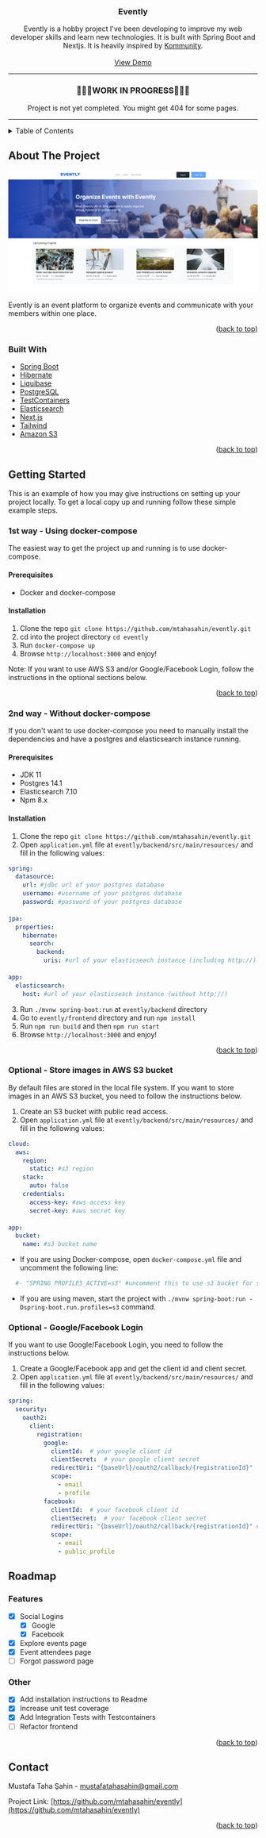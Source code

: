 <div id="top"></div>
<!--
*** Thanks for checking out the Best-README-Template. If you have a suggestion
*** that would make this better, please fork the repo and create a pull request
*** or simply open an issue with the tag "enhancement".
*** Don't forget to give the project a star!
*** Thanks again! Now go create something AMAZING! :D
-->




<!-- PROJECT LOGO -->
<br />
<div align="center">

<h3 align="center">Evently</h3>

  <p align="center">
    Evently is a hobby project I've been developing to improve my web developer skills and learn new technologies. It is built with Spring Boot and Nextjs. It is heavily inspired by <a href="https://kommunity.com">Kommunity</a>.
    <br />
    <br />
    <a href="https://evently-demo.vercel.app">View Demo</a>
  </p>
</div>



<hr/>
<div align="center">
<h3 align="center">🚧🚧🚧WORK IN PROGRESS🚧🚧🚧</h3>
Project is not yet completed. You might get 404 for some pages.
</div>
<hr/>



<!-- TABLE OF CONTENTS -->
<details>
  <summary>Table of Contents</summary>
  <ol>
    <li>
      <a href="#about-the-project">About The Project</a>
      <ul>
        <li><a href="#built-with">Built With</a></li>
      </ul>
    </li>
    <li>
      <a href="#getting-started">Getting Started</a>
      <ul>
        <li><a href="#prerequisites">Prerequisites</a></li>
        <li><a href="#installation">Installation</a></li>
      </ul>
    </li>
    <li><a href="#contact">Contact</a></li>
  </ol>
</details>



<!-- ABOUT THE PROJECT -->
## About The Project

![Evently Screen Shot][product-screenshot]

Evently is an event platform to organize events and communicate with your members within one place.

<p align="right">(<a href="#top">back to top</a>)</p>



### Built With

* [Spring Boot](https://spring.io/projects/spring-boot)
* [Hibernate](https://hibernate.org/)
* [Liquibase](https://www.liquibase.org/)
* [PostgreSQL](https://www.postgresql.org/)
* [TestContainers](https://www.testcontainers.org/)
* [Elasticsearch](https://www.elastic.co/)
* [Next.js](https://nextjs.org/)
* [Tailwind](https://tailwindcss.com/)
* [Amazon S3](https://aws.amazon.com/s3/)



<p align="right">(<a href="#top">back to top</a>)</p>



<!-- GETTING STARTED -->
## Getting Started

This is an example of how you may give instructions on setting up your project locally.
To get a local copy up and running follow these simple example steps.

### 1st way - Using docker-compose
The easiest way to get the project up and running is to use docker-compose.

#### Prerequisites
- Docker and docker-compose

#### Installation

1. Clone the repo `git clone https://github.com/mtahasahin/evently.git`
2. cd into the project directory `cd evently`
3. Run `docker-compose up`
4. Browse `http://localhost:3000` and enjoy!

Note: If you want to use AWS S3 and/or Google/Facebook Login, follow the instructions in the optional sections below.

<p align="right">(<a href="#top">back to top</a>)</p>

### 2nd way - Without docker-compose
If you don't want to use docker-compose you need to manually install the dependencies and have a postgres
and elasticsearch instance running.

#### Prerequisites
- JDK 11
- Postgres 14.1
- Elasticsearch 7.10
- Npm 8.x

#### Installation

1. Clone the repo `git clone https://github.com/mtahasahin/evently.git`
2. Open `application.yml` file at `evently/backend/src/main/resources/` and fill in the following values:
```yaml
spring:
  datasource:
    url: #jdbc url of your postgres database
    username: #username of your postgres database
    password: #password of your postgres database

jpa:
  properties:
    hibernate:
      search:
        backend:
          uris: #url of your elasticseach instance (including http://)

app:
  elasticsearch:
    host: #url of your elasticseach instance (without http://)
```
3. Run `./mvnw spring-boot:run` at `evently/backend` directory
4. Go to `evently/frontend` directory and run `npm install`
5. Run `npm run build` and then `npm run start`
6. Browse `http://localhost:3000` and enjoy!

<p align="right">(<a href="#top">back to top</a>)</p>


### Optional - Store images in AWS S3 bucket
By default files are stored in the local file system. 
If you want to store images in an AWS S3 bucket, you need to follow the instructions below.

1. Create an S3 bucket with public read access.
2. Open `application.yml` file at `evently/backend/src/main/resources/` and fill in the following values:
```yaml
cloud:
  aws:
    region:
      static: #s3 region
    stack:
      auto: false
    credentials:
      access-key: #aws access key
      secret-key: #aws secret key

app:
  bucket:
    name: #s3 bucket name
```
- If you are using Docker-compose, open `docker-compose.yml` file and uncomment the following line:
```yaml
  #- "SPRING_PROFILES_ACTIVE=s3" #uncomment this to use s3 bucket for storage
```
- If you are using maven, start the project with `./mvnw spring-boot:run -Dspring-boot.run.profiles=s3` command.


### Optional - Google/Facebook Login
If you want to use Google/Facebook Login, you need to follow the instructions below.
1. Create a Google/Facebook app and get the client id and client secret.
2. Open `application.yml` file at `evently/backend/src/main/resources/` and fill in the following values:
```yaml
spring:
  security:
    oauth2:
      client:
        registration:
          google:
            clientId:  # your google client id
            clientSecret:  # your google client secret
            redirectUri: "{baseUrl}/oauth2/callback/{registrationId}"
            scope:
              - email
              - profile
          facebook:
            clientId:  # your facebook client id
            clientSecret:  # your facebook client secret
            redirectUri: "{baseUrl}/oauth2/callback/{registrationId}" # Note that facebook now mandates the use of https redirect URIs, so make sure your app supports https in production
            scope:
              - email
              - public_profile
```
<!-- ROADMAP -->
## Roadmap

### Features

- [X] Social Logins
    - [X] Google
    - [X] Facebook
- [X] Explore events page
- [X] Event attendees page
- [ ] Forgot password page

### Other
- [X] Add installation instructions to Readme
- [X] Increase unit test coverage
- [X] Add Integration Tests with Testcontainers
- [ ] Refactor frontend

<p align="right">(<a href="#top">back to top</a>)</p>




<!-- CONTACT -->
## Contact

Mustafa Taha Şahin - mustafatahasahin@gmail.com

Project Link: [https://github.com/mtahasahin/evently](https://github.com/mtahasahin/evently)

<p align="right">(<a href="#top">back to top</a>)</p>




<!-- MARKDOWN LINKS & IMAGES -->
<!-- https://www.markdownguide.org/basic-syntax/#reference-style-links -->
[product-screenshot]: images/screenshot.png
